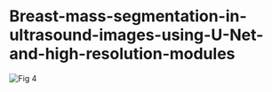 # Breast-mass-segmentation-in-ultrasound-images-using-U-Net-and-high-resolution-modules
![Fig 4](https://github.com/aliahmad-rahmani/Breast-mass-segmentation-in-ultrasound-images-using-U-Net-and-high-resolution-modules/assets/81373076/003ff4a8-8da9-455b-8dc6-4cf4d70df0e4)
